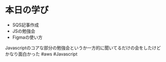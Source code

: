 # 本日の学び
- SQS記事作成
- JSの勉強会
- Figmaの使い方

Javascriptのコアな部分の勉強会というか一方的に聞いてるだけの会をしたけどかなり面白かった
#aws #Javascript
